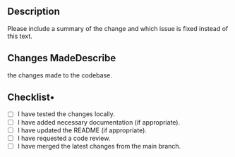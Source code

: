## Description

Please include a summary of the change and which issue is fixed instead of this text.

## Changes MadeDescribe

the changes made to the codebase.

## Checklist•

- [ ] I have tested the changes locally.
- [ ] I have added necessary documentation (if appropriate).
- [ ] I have updated the README (if appropriate).
- [ ] I have requested a code review.
- [ ] I have merged the latest changes from the main branch.
